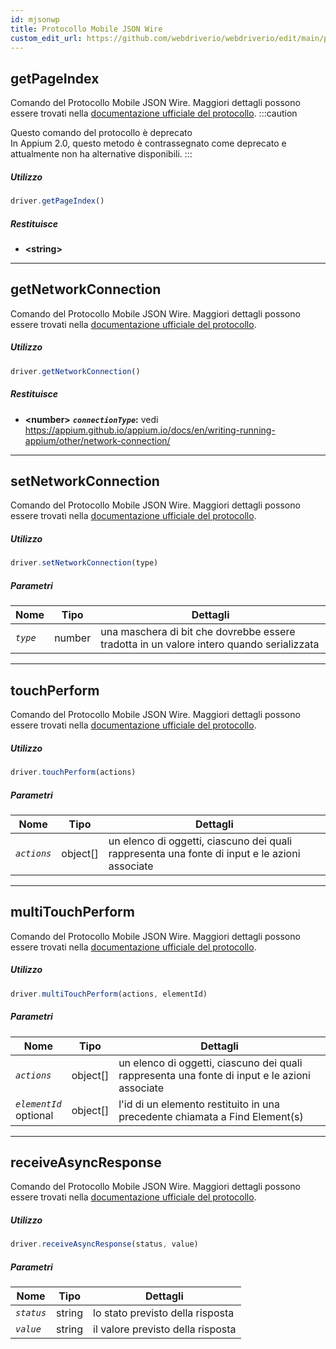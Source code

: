 ```yaml
---
id: mjsonwp
title: Protocollo Mobile JSON Wire
custom_edit_url: https://github.com/webdriverio/webdriverio/edit/main/packages/wdio-protocols/src/protocols/mjsonwp.ts
---
```


## getPageIndex
Comando del Protocollo Mobile JSON Wire. Maggiori dettagli possono essere trovati nella [documentazione ufficiale del protocollo](https://github.com/appium/appium-base-driver/blob/master/docs/mjsonwp/protocol-methods.md#mobile-json-wire-protocol-endpoints).
:::caution

Questo comando del protocollo è deprecato<br />In Appium 2.0, questo metodo è contrassegnato come deprecato e attualmente non ha alternative disponibili.
:::

##### Utilizzo

```js
driver.getPageIndex()
```


##### Restituisce

- **&lt;string&gt;**



---

## getNetworkConnection
Comando del Protocollo Mobile JSON Wire. Maggiori dettagli possono essere trovati nella [documentazione ufficiale del protocollo](https://github.com/SeleniumHQ/mobile-spec/blob/master/spec-draft.md#device-modes).

##### Utilizzo

```js
driver.getNetworkConnection()
```


##### Restituisce

- **&lt;number&gt;**
            **<code><var>connectionType</var></code>:** vedi https://appium.github.io/appium.io/docs/en/writing-running-appium/other/network-connection/


---

## setNetworkConnection
Comando del Protocollo Mobile JSON Wire. Maggiori dettagli possono essere trovati nella [documentazione ufficiale del protocollo](https://github.com/SeleniumHQ/mobile-spec/blob/master/spec-draft.md#device-modes).

##### Utilizzo

```js
driver.setNetworkConnection(type)
```


##### Parametri

<table>
  <thead>
    <tr>
      <th>Nome</th><th>Tipo</th><th>Dettagli</th>
    </tr>
  </thead>
  <tbody>
    <tr>
      <td><code><var>type</var></code></td>
      <td>number</td>
      <td>una maschera di bit che dovrebbe essere tradotta in un valore intero quando serializzata</td>
    </tr>
  </tbody>
</table>



---

## touchPerform
Comando del Protocollo Mobile JSON Wire. Maggiori dettagli possono essere trovati nella [documentazione ufficiale del protocollo](https://github.com/SeleniumHQ/mobile-spec/blob/master/spec-draft.md#touch-gestures).

##### Utilizzo

```js
driver.touchPerform(actions)
```


##### Parametri

<table>
  <thead>
    <tr>
      <th>Nome</th><th>Tipo</th><th>Dettagli</th>
    </tr>
  </thead>
  <tbody>
    <tr>
      <td><code><var>actions</var></code></td>
      <td>object[]</td>
      <td>un elenco di oggetti, ciascuno dei quali rappresenta una fonte di input e le azioni associate</td>
    </tr>
  </tbody>
</table>



---

## multiTouchPerform
Comando del Protocollo Mobile JSON Wire. Maggiori dettagli possono essere trovati nella [documentazione ufficiale del protocollo](https://github.com/SeleniumHQ/mobile-spec/blob/master/spec-draft.md#touch-gestures).

##### Utilizzo

```js
driver.multiTouchPerform(actions, elementId)
```


##### Parametri

<table>
  <thead>
    <tr>
      <th>Nome</th><th>Tipo</th><th>Dettagli</th>
    </tr>
  </thead>
  <tbody>
    <tr>
      <td><code><var>actions</var></code></td>
      <td>object[]</td>
      <td>un elenco di oggetti, ciascuno dei quali rappresenta una fonte di input e le azioni associate</td>
    </tr>
    <tr>
      <td><code><var>elementId</var></code><br /><span className="label labelWarning">optional</span></td>
      <td>object[]</td>
      <td>l'id di un elemento restituito in una precedente chiamata a Find Element(s)</td>
    </tr>
  </tbody>
</table>



---

## receiveAsyncResponse
Comando del Protocollo Mobile JSON Wire. Maggiori dettagli possono essere trovati nella [documentazione ufficiale del protocollo](https://github.com/appium/appium-base-driver/blob/master/docs/mjsonwp/protocol-methods.md#mobile-json-wire-protocol-endpoints).

##### Utilizzo

```js
driver.receiveAsyncResponse(status, value)
```


##### Parametri

<table>
  <thead>
    <tr>
      <th>Nome</th><th>Tipo</th><th>Dettagli</th>
    </tr>
  </thead>
  <tbody>
    <tr>
      <td><code><var>status</var></code></td>
      <td>string</td>
      <td>lo stato previsto della risposta</td>
    </tr>
    <tr>
      <td><code><var>value</var></code></td>
      <td>string</td>
      <td>il valore previsto della risposta</td>
    </tr>
  </tbody>
</table>